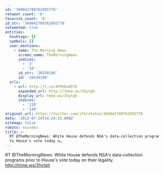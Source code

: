 ```yaml
---
id: '360042789762891778'
retweet_count: '0'
favorite_count: '0'
id_str: '360042789762891778'
retweeted: true
entities:
  hashtags: []
  symbols: []
  user_mentions:
    - name: The Morning News
      screen_name: TheMorningNews
      indices:
        - '3'
        - '18'
      id_str: '16539190'
      id: '16539190'
  urls:
    - url: http://t.co/4PVhQxW5TE
      expanded_url: http://tmne.ws/3hytqh
      display_url: tmne.ws/3hytqh
      indices:
        - '118'
        - '140'
original_url: https://twitter.com/jth/status/360042789762891778
date: '2013-07-24T14:24:25.000Z'
sitemap: false
robots: noindex
title: >-
  RT @TheMorningNews: White House defends NSA's data-collection programs prior
  to House's vote today o…
---
```


RT @TheMorningNews: White House defends NSA's data-collection programs prior to House's vote today on their legality. http://tmne.ws/3hytqh